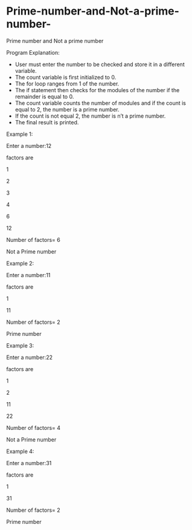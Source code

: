 # Prime-number-and-Not-a-prime-number-
Prime number and Not a prime number 

Program Explanation:

* User must enter the number to be checked and store it in a different variable.
* The count variable is first initialized to 0.
* The for loop ranges from 1 of the number.
* The if statement then checks for the modules of the number if the remainder is equal to 0.
* The count variable counts the number of modules and if the count is equal to 2, the number is a prime number.
* If the count is not equal 2, the number is n’t a prime number.
* The final result is printed.

Example 1:

Enter a number:12

factors are

1

2

3

4

6

12

Number of factors= 6

Not a Prime number

Example 2:

Enter a number:11

factors are

1

11

Number of factors= 2

Prime number

Example 3:

Enter a number:22

factors are

1

2

11

22

Number of factors= 4

Not a Prime number

Example 4:

Enter a number:31

factors are

1

31

Number of factors= 2

Prime number
